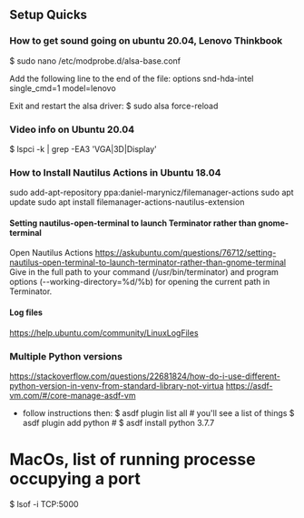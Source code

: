 ## Setup Quicks

### How to get sound going on ubuntu 20.04, Lenovo Thinkbook

$ sudo nano /etc/modprobe.d/alsa-base.conf

Add the following line to the end of the file:
options snd-hda-intel single_cmd=1 model=lenovo

Exit and restart the alsa driver:
$ sudo alsa force-reload

### Video info on Ubuntu 20.04

$ lspci -k | grep -EA3 'VGA|3D|Display'

### How to Install Nautilus Actions in Ubuntu 18.04
sudo add-apt-repository ppa:daniel-marynicz/filemanager-actions
sudo apt update
sudo apt install filemanager-actions-nautilus-extension

#### Setting nautilus-open-terminal to launch Terminator rather than gnome-terminal
Open Nautilus Actions
https://askubuntu.com/questions/76712/setting-nautilus-open-terminal-to-launch-terminator-rather-than-gnome-terminal
Give in the full path to your command (/usr/bin/terminator) and program options (--working-directory=%d/%b) for opening the current path in Terminator.

#### Log files
https://help.ubuntu.com/community/LinuxLogFiles

### Multiple Python versions

https://stackoverflow.com/questions/22681824/how-do-i-use-different-python-version-in-venv-from-standard-library-not-virtua
https://asdf-vm.com/#/core-manage-asdf-vm

- follow instructions then:
$ asdf plugin list all      # you'll see a list of things
$ asdf plugin add python    # 
$ asdf install python 3.7.7 







# MacOs, list of running processe occupying a port

$ lsof -i TCP:5000